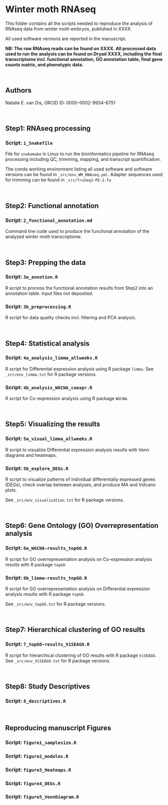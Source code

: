 # Winter moth RNAseq
This folder contains all the scripts needed to reproduce the analysis of RNAseq data from winter moth embryos, published in XXXX.

All used software versions are reported in the manuscript.

**NB: The raw RNAseq reads can be found on XXXX. All processed data used to run the analysis can be found on Dryad XXXX, including the final transcriptome incl. functional annotation, GO annotation table, final gene counts matrix, and phenotypic data.**

&nbsp;

## Authors
Natalie E. van Dis, ORCID ID: 0000-0002-9934-6751

&nbsp;

## Step1: RNAseq processing
### Script: ```1_Snakefile ```
File for ```snakemake``` in Linux to run the bioinformatics pipeline for RNAseq processing including QC, trimming, mapping, and transcript quantification.

The conda working environment listing all used software and software versions can be found in ```_src/env_WM_RNAseq.yml```.
Adapter sequences used for trimming can be found in ```_src/TruSeq3-PE-2.fa```

&nbsp;

## Step2: Functional annotation 
### Script: ```2_functional_annotation.md```
Command line code used to produce the functional annotation of the analyzed winter moth transcriptome.

&nbsp;

## Step3: Prepping the data
### Script: ```3a_annotion.R```
R script to process the functional annotation results from Step2 into an annotation table. Input files not deposited.

### Script: ```3b_preprocessing.R```
R script for data quality checks incl. filtering and PCA analysis.

&nbsp;

## Step4: Statistical analysis
### Script: ```4a_analysis_limma_allweeks.R```
R script for Differential expression analysis using R package ```limma```. See ```_src/env_limma.txt``` for R package versions.

### Script: ```4b_analysis_WGCNA_coexpr.R```
R script for Co-expression analysis using R package ```WGCNA```.

&nbsp;

## Step5: Visualizing the results 
### Script: ```5a_visual_limma_allweeks.R```
R script to visualize Differential expression analysis results with Venn diagrams and heatmaps.

### Script: ```5b_explore_DEGs.R```
R script to visualize patterns of individual differentially expressed genes (DEGs), check overlap between analyses, and produce MA and Volcano plots.

See ```_src/env_visualization.txt``` for R package versions.

&nbsp;

## Step6: Gene Ontology (GO) Overrepresentation analysis
### Script: ```6a_WGCNA-results_topGO.R```
R script for GO overrepresentation analysis on Co-expression analysis results with R package ```topGO```

### Script: ```6b_limma-results_topGO.R```
R script for GO overrepresentation analysis on Differential expression analysis results with R package ```topGO```. 

See ```_src/env_topGO.txt``` for R package versions.

&nbsp;

## Step7: Hierarchical clustering of GO results
### Script: ```7_topGO-results_ViSEAGO.R```
R script for hierarchical clustering of GO results with R package ```ViSEAGO```. See ```_src/env_ViSEAGO.txt``` for R package versions.

&nbsp;

## Step8: Study Descriptives
### Script: ```8_descriptives.R```

&nbsp;

## Reproducing manuscript Figures
### Script: ```figure1_samplesize.R```
### Script: ```figure2_modules.R```
### Script: ```figure3_Heatmaps.R```
### Script: ```figure4_DEGs.R```
### Script: ```figure5_VennDiagram.R```
